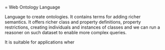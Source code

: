 = Web Ontology Language

Language to create ontologies. It contains terms for adding richer semantics. It offers richer class and property definitions, property restrictions, creating individuals and instances of classes and we can run a reasoner on such dataset to enable more complex queries.

It is suitable for applications wher